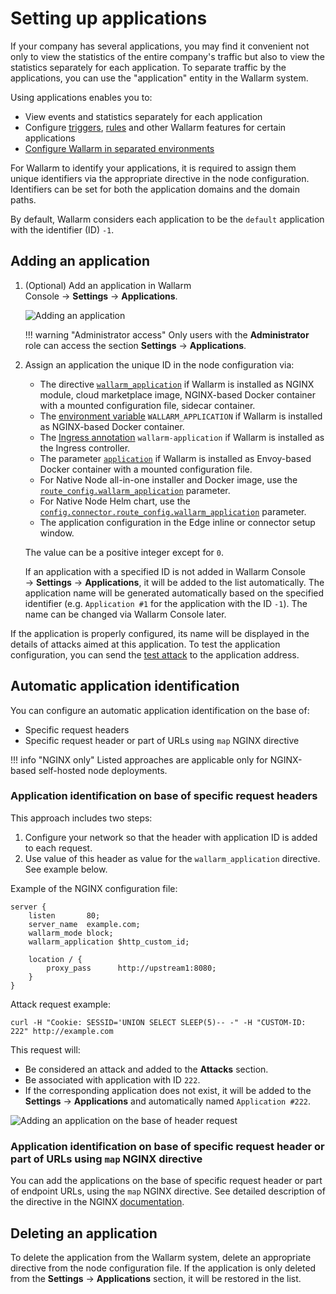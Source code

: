# Setting up applications

If your company has several applications, you may find it convenient not only to view the statistics of the entire company's traffic but also to view the statistics separately for each application. To separate traffic by the applications, you can use the "application" entity in the Wallarm system.

Using applications enables you to:

* View events and statistics separately for each application
* Configure [triggers](../triggers/triggers.md), [rules](../rules/rules.md) and other Wallarm features for certain applications
* [Configure Wallarm in separated environments](../../admin-en/configuration-guides/wallarm-in-separated-environments/how-wallarm-in-separated-environments-works.md)

For Wallarm to identify your applications, it is required to assign them unique identifiers via the appropriate directive in the node configuration. Identifiers can be set for both the application domains and the domain paths.

By default, Wallarm considers each application to be the `default` application with the identifier (ID) `-1`.

## Adding an application

1. (Optional) Add an application in Wallarm Console → **Settings** → **Applications**.

    ![Adding an application](../../images/user-guides/settings/configure-app.png)

    !!! warning "Administrator access"
        Only users with the **Administrator** role can access the section **Settings** → **Applications**.
2. Assign an application the unique ID in the node configuration via:

    * The directive [`wallarm_application`](../../admin-en/configure-parameters-en.md#wallarm_application) if Wallarm is installed as NGINX module, cloud marketplace image, NGINX-based Docker container with a mounted configuration file, sidecar container.
    * The [environment variable](../../admin-en/installation-docker-en.md#run-the-container-passing-the-environment-variables) `WALLARM_APPLICATION` if Wallarm is installed as NGINX-based Docker container.
    * The [Ingress annotation](../../admin-en/configure-kubernetes-en.md#ingress-annotations) `wallarm-application` if Wallarm is installed as the Ingress controller.
    * The parameter [`application`](../../admin-en/configuration-guides/envoy/fine-tuning.md#basic-settings) if Wallarm is installed as Envoy-based Docker container with a mounted configuration file.
    * For Native Node all-in-one installer and Docker image, use the [`route_config.wallarm_application`](../../installation/native-node/all-in-one-conf.md#route_configwallarm_application) parameter.
    * For Native Node Helm chart, use the [`config.connector.route_config.wallarm_application`](../../installation/native-node/helm-chart-conf.md#configconnectorroute_configwallarm_application) parameter.
    * The application configuration in the Edge inline or connector setup window.

    The value can be a positive integer except for `0`.

    If an application with a specified ID is not added in Wallarm Console → **Settings** → **Applications**, it will be added to the list automatically. The application name will be generated automatically based on the specified identifier (e.g. `Application #1` for the application with the ID `-1`). The name can be changed via Wallarm Console later.

If the application is properly configured, its name will be displayed in the details of attacks aimed at this application. To test the application configuration, you can send the [test attack](../../admin-en/installation-check-operation-en.md#2-run-a-test-attack) to the application address.

## Automatic application identification

You can configure an automatic application identification on the base of:

* Specific request headers
* Specific request header or part of URLs using `map` NGINX directive

!!! info "NGINX only"
    Listed approaches are applicable only for NGINX-based self-hosted node deployments.

### Application identification on base of specific request headers

This approach includes two steps:

1. Configure your network so that the header with application ID is added to each request.
1. Use value of this header as value for the `wallarm_application` directive. See example below.

Example of the NGINX configuration file:

```
server {
    listen       80;
    server_name  example.com;
    wallarm_mode block;
    wallarm_application $http_custom_id;
    
    location / {
        proxy_pass      http://upstream1:8080;
    }
}    
```

Attack request example:

```
curl -H "Cookie: SESSID='UNION SELECT SLEEP(5)-- -" -H "CUSTOM-ID: 222" http://example.com
```

This request will:

* Be considered an attack and added to the **Attacks** section.
* Be associated with application with ID `222`.
* If the corresponding application does not exist, it will be added to the **Settings** → **Applications** and automatically named `Application #222`.

![Adding an application on the base of header request](../../images/user-guides/settings/configure-app-auto-header.png)

### Application identification on base of specific request header or part of URLs using `map` NGINX directive 

You can add the applications on the base of specific request header or part of endpoint URLs, using the `map` NGINX directive. See detailed description of the directive in the NGINX [documentation](https://nginx.org/en/docs/http/ngx_http_map_module.html#map).

## Deleting an application

To delete the application from the Wallarm system, delete an appropriate directive from the node configuration file. If the application is only deleted from the **Settings** → **Applications** section, it will be restored in the list.
